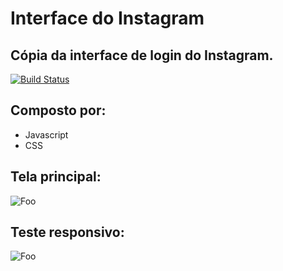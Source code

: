 # Interface do Instagram

## Cópia da interface de login do Instagram.

[![Build Status](https://travis-ci.org/joemccann/dillinger.svg?branch=master)](https://travis-ci.org/joemccann/dillinger)

## Composto por:

- Javascript
- CSS

## Tela principal:

![Foo](https://github.com/jeffersonmatheusdev/instagram-interface/blob/main/prints/4b14275e-7a24-4eb1-af5b-2c9c86edaa94.gif)


## Teste responsivo:

![Foo](https://github.com/jeffersonmatheusdev/instagram-interface/blob/main/prints/f7e8a25e-bc2a-4635-b167-54affb583cb1.gif)
